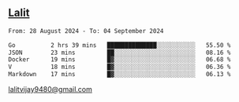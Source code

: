## [Lalit](https://lalit.sh)

<!--START_SECTION:waka-->

```txt
From: 28 August 2024 - To: 04 September 2024

Go          2 hrs 39 mins   ██████████████░░░░░░░░░░░   55.50 %
JSON        23 mins         ██░░░░░░░░░░░░░░░░░░░░░░░   08.16 %
Docker      19 mins         █▓░░░░░░░░░░░░░░░░░░░░░░░   06.68 %
V           18 mins         █▓░░░░░░░░░░░░░░░░░░░░░░░   06.36 %
Markdown    17 mins         █▓░░░░░░░░░░░░░░░░░░░░░░░   06.13 %
```

<!--END_SECTION:waka-->

lalitvijay9480@gmail.com
